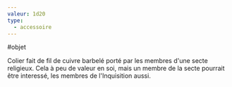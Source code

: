 ```yaml
---
valeur: 1d20
type:
  - accessoire
---
```

#objet 

Colier fait de fil de cuivre barbelé porté par les membres d'une secte religieux. Cela à peu de valeur en soi, mais un membre de la secte pourrait être interessé, les membres de l'Inquisition aussi.